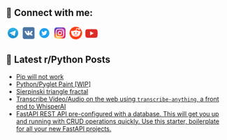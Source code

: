 ## 🔎 Connect with me:
[<img src="https://github.com/bullbesh/bullbesh/blob/main/images/Telegram.png" width="32" height="32" />](https://t.me/bullbesh)
[<img src="https://github.com/bullbesh/bullbesh/blob/main/images/VK.png" width="32" height="32" />](https://vk.com/bullbesh)
[<img src="https://github.com/bullbesh/bullbesh/blob/main/images/Twitter.png" width="32" height="32" />](https://twitter.com/bullbesh1)
[<img src="https://github.com/bullbesh/bullbesh/blob/main/images/Instagram.png" width="32" height="32" />](https://www.instagram.com/bullbesh)
[<img src="https://github.com/bullbesh/bullbesh/blob/main/images/Reddit.png" width="32" height="32" />](https://www.reddit.com/user/bullbesh)
[<img src="https://github.com/bullbesh/bullbesh/blob/main/images/YouTube.png" width="32" height="32" />](https://www.youtube.com/channel/UCtfjRs6uzgq5mfm8S06WTcg)

## 📕 Latest r/Python Posts
<!-- BLOG-POST-LIST:START -->
- [Pip will not work](https://www.reddit.com/r/Python/comments/zgq892/pip_will_not_work/)
- [Python/Pyglet Paint [WIP]](https://www.reddit.com/r/Python/comments/zgq3pu/pythonpyglet_paint_wip/)
- [Sierpinski triangle fractal](https://www.reddit.com/r/Python/comments/zgn6p0/sierpinski_triangle_fractal/)
- [Transcribe Video/Audio on the web using `transcribe-anything`, a front end to WhisperAI](https://www.reddit.com/r/Python/comments/zgjnmg/transcribe_videoaudio_on_the_web_using/)
- [FastAPI REST API pre-configured with a database. This will get you up and running with CRUD operations quickly. Use this starter, boilerplate for all your new FastAPI projects.](https://www.reddit.com/r/Python/comments/zghz7j/fastapi_rest_api_preconfigured_with_a_database/)
<!-- BLOG-POST-LIST:END -->
